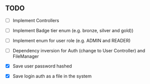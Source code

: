 ## TODO

- [ ] Implement Controllers
- [ ] Implement Badge tier enum (e.g. bronze, silver and gold))
- [ ] Implement enum for user role (e.g. ADMIN and READER)
- [ ] Dependency inversion for Auth (change to User Controller) and FileManager

- [x] Save user password hashed
- [x] Save login auth as a file in the system
